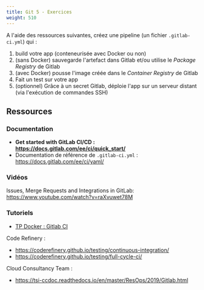 ```yaml
---
title: Git 5 - Exercices
weight: 510
---
```


A l'aide des ressources suivantes, créez une pipeline (un fichier `.gitlab-ci.yml`) qui :
1. build votre app (conteneurisée avec Docker ou non)
2. (sans Docker) sauvegarde l'artefact dans Gitlab et/ou utilise le *Package Registry* de Gitlab
3. (avec Docker) pousse l'image créée dans le *Container Registry* de Gitlab 
4. Fait un test sur votre app
5. (optionnel) Grâce à un secret Gitlab, déploie l'app sur un serveur distant (via l'exécution de commandes SSH)

## Ressources

### Documentation

- **Get started with GitLab CI/CD : <https://docs.gitlab.com/ee/ci/quick_start/>**
- Documentation de référence de `.gitlab-ci.yml` : <https://docs.gitlab.com/ee/ci/yaml/>

### Vidéos
Issues, Merge Requests and Integrations in GitLab:
https://www.youtube.com/watch?v=raXvuwet78M

### Tutoriels
- [TP Docker : Gitlab CI](../../04-docker/6-tp-gitlab-ci/)

Code Refinery :
- <https://coderefinery.github.io/testing/continuous-integration/>
- <https://coderefinery.github.io/testing/full-cycle-ci/>

Cloud Consultancy Team :
- <https://tsi-ccdoc.readthedocs.io/en/master/ResOps/2019/Gitlab.html>
